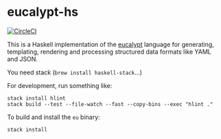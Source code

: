 # eucalypt-hs

[![CircleCI](https://circleci.com/gh/curvelogic/eucalypt-hs.svg?style=svg&circle-token=97ae77777028be6a88a53b23b78d5c858a49ef33)](https://circleci.com/gh/curvelogic/eucalypt-hs)

This is a Haskell implementation of the
[eucalypt](https://curvelogic.github.io/eucalypt/) language for
generating, templating, rendering and processing structured data
formats like YAML and JSON.

You need stack (`brew install haskell-stack`...)

For development, run something like:

```
stack install hlint
stack build --test --file-watch --fast --copy-bins --exec "hlint ."
```

To build and install the `eu` binary:

```
stack install
```
